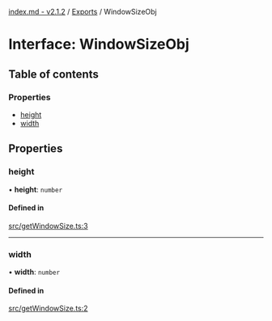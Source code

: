 [index.md - v2.1.2](../README.md) / [Exports](../modules.md) / WindowSizeObj

# Interface: WindowSizeObj

## Table of contents

### Properties

-   [height](WindowSizeObj.md#height)
-   [width](WindowSizeObj.md#width)

## Properties

### height

• **height**: `number`

#### Defined in

[src/getWindowSize.ts:3](https://github.com/saqqdy/js-cool/blob/e4a31f9/src/getWindowSize.ts#L3)

---

### width

• **width**: `number`

#### Defined in

[src/getWindowSize.ts:2](https://github.com/saqqdy/js-cool/blob/e4a31f9/src/getWindowSize.ts#L2)

